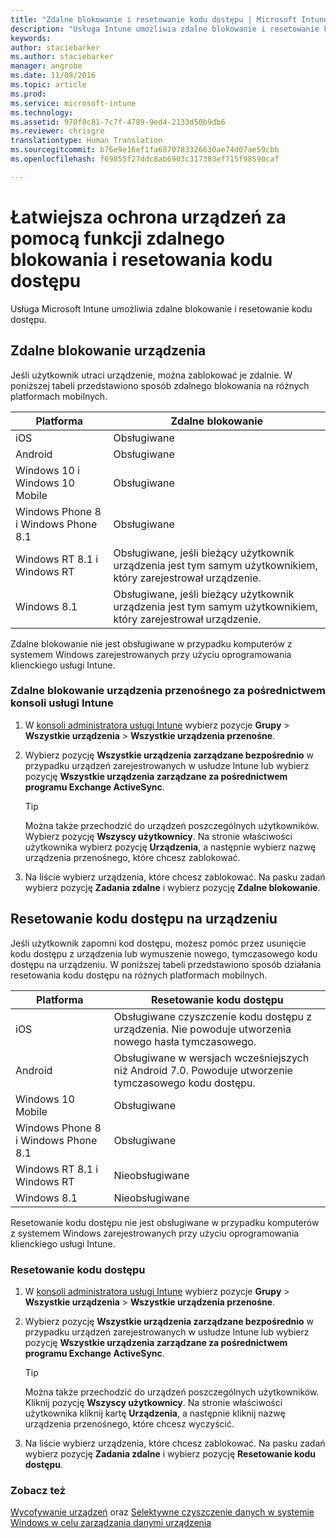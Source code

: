 ```yaml
---
title: "Zdalne blokowanie i resetowanie kodu dostępu | Microsoft Intune"
description: "Usługa Intune umożliwia zdalne blokowanie i resetowanie kodu dostępu."
keywords: 
author: staciebarker
ms.author: staciebarker
manager: angrobe
ms.date: 11/08/2016
ms.topic: article
ms.prod: 
ms.service: microsoft-intune
ms.technology: 
ms.assetid: 970f8c81-7c7f-4789-9ed4-2133d50b9db6
ms.reviewer: chrisgre
translationtype: Human Translation
ms.sourcegitcommit: b76e9e16ef1fa6870783326630ae74d07ae59cbb
ms.openlocfilehash: f69855f27ddc8ab6903c317383ef715f98590caf

---
```

# <a name="help-protect-your-devices-with-remote-lock-and-passcode-reset"></a>Łatwiejsza ochrona urządzeń za pomocą funkcji zdalnego blokowania i resetowania kodu dostępu
Usługa Microsoft Intune umożliwia zdalne blokowanie i resetowanie kodu dostępu.

## <a name="lock-a-device-remotely"></a>Zdalne blokowanie urządzenia
Jeśli użytkownik utraci urządzenie, można zablokować je zdalnie. W poniższej tabeli przedstawiono sposób zdalnego blokowania na różnych platformach mobilnych.

|Platforma|Zdalne blokowanie|
|------------|---------------|
|iOS|Obsługiwane|
|Android|Obsługiwane|
|Windows 10 i Windows 10 Mobile|Obsługiwane|
|Windows Phone 8 i Windows Phone 8.1|Obsługiwane|
|Windows RT 8.1 i Windows RT|Obsługiwane, jeśli bieżący użytkownik urządzenia jest tym samym użytkownikiem, który zarejestrował urządzenie.|
|Windows 8.1|Obsługiwane, jeśli bieżący użytkownik urządzenia jest tym samym użytkownikiem, który zarejestrował urządzenie.|

Zdalne blokowanie nie jest obsługiwane w przypadku komputerów z systemem Windows zarejestrowanych przy użyciu oprogramowania klienckiego usługi Intune.

### <a name="lock-a-mobile-device-remotely-through-the-intune-console"></a>Zdalne blokowanie urządzenia przenośnego za pośrednictwem konsoli usługi Intune

1.  W [konsoli administratora usługi Intune](https://manage.microsoft.com/) wybierz pozycje **Grupy** &gt; **Wszystkie urządzenia** &gt; **Wszystkie urządzenia przenośne**.

2.  Wybierz pozycję **Wszystkie urządzenia zarządzane bezpośrednio** w przypadku urządzeń zarejestrowanych w usłudze Intune lub wybierz pozycję **Wszystkie urządzenia zarządzane za pośrednictwem programu Exchange ActiveSync**.

    > [!TIP]
    > Można także przechodzić do urządzeń poszczególnych użytkowników. Wybierz pozycję **Wszyscy użytkownicy**. Na stronie właściwości użytkownika wybierz pozycję **Urządzenia**, a następnie wybierz nazwę urządzenia przenośnego, które chcesz zablokować.

3.  Na liście wybierz urządzenia, które chcesz zablokować. Na pasku zadań wybierz pozycję **Zadania zdalne** i wybierz pozycję **Zdalne blokowanie**.

## <a name="reset-the-passcode-on-a-device"></a>Resetowanie kodu dostępu na urządzeniu
Jeśli użytkownik zapomni kod dostępu, możesz pomóc przez usunięcie kodu dostępu z urządzenia lub wymuszenie nowego, tymczasowego kodu dostępu na urządzeniu. W poniższej tabeli przedstawiono sposób działania resetowania kodu dostępu na różnych platformach mobilnych.

|Platforma|Resetowanie kodu dostępu|
|------------|------------------|
|iOS|Obsługiwane czyszczenie kodu dostępu z urządzenia. Nie powoduje utworzenia nowego hasła tymczasowego.|
|Android|Obsługiwane w wersjach wcześniejszych niż Android 7.0. Powoduje utworzenie tymczasowego kodu dostępu.|
|Windows 10 Mobile|Obsługiwane|
|Windows Phone 8 i Windows Phone 8.1|Obsługiwane|
|Windows RT 8.1 i Windows RT|Nieobsługiwane|
|Windows 8.1|Nieobsługiwane|

Resetowanie kodu dostępu nie jest obsługiwane w przypadku komputerów z systemem Windows zarejestrowanych przy użyciu oprogramowania klienckiego usługi Intune.

### <a name="reset-a-passcode"></a>Resetowanie kodu dostępu

1.  W [konsoli administratora usługi Intune](https://manage.microsoft.com/) wybierz pozycje **Grupy** &gt; **Wszystkie urządzenia** &gt; **Wszystkie urządzenia przenośne**.

2.  Wybierz pozycję **Wszystkie urządzenia zarządzane bezpośrednio** w przypadku urządzeń zarejestrowanych w usłudze Intune lub wybierz pozycję **Wszystkie urządzenia zarządzane za pośrednictwem programu Exchange ActiveSync**.

    > [!TIP]
    > Można także przechodzić do urządzeń poszczególnych użytkowników. Kliknij pozycję **Wszyscy użytkownicy**. Na stronie właściwości użytkownika kliknij kartę **Urządzenia**, a następnie kliknij nazwę urządzenia przenośnego, które chcesz wyczyścić.

3.  Na liście wybierz urządzenia, które chcesz zablokować. Na pasku zadań wybierz pozycję **Zadania zdalne** i wybierz pozycję **Resetowanie kodu dostępu**.


### <a name="see-also"></a>Zobacz też
[Wycofywanie urządzeń](retire-devices-from-microsoft-intune-management.md) oraz [Selektywne czyszczenie danych w systemie Windows w celu zarządzania danymi urządzenia](http://technet.microsoft.com/library/dn486874.aspx)



<!--HONumber=Nov16_HO2-->


